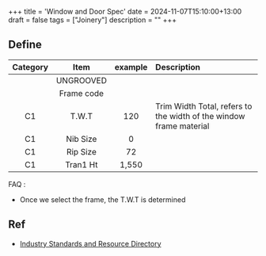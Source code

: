 +++
title = 'Window and Door Spec'
date = 2024-11-07T15:10:00+13:00
draft = false
tags = ["Joinery"] 
description = ""
+++

## Define
|Category|Item|example|Description|
|:--:|:--:|:--:|:----|
| | UNGROOVED  | | |
| | Frame code | | |
| C1|T.W.T | 120|Trim Width Total, refers to the width of the window frame material |
| C1|Nib Size | 0| |
| C1|Rip Size |72 | |
| C1|Tran1 Ht |1,550 | |

FAQ :  
* Once we select the frame, the T.W.T is determined


## Ref

* [Industry Standards and Resource Directory](https://www.wganz.org.nz/resource-directory/)
